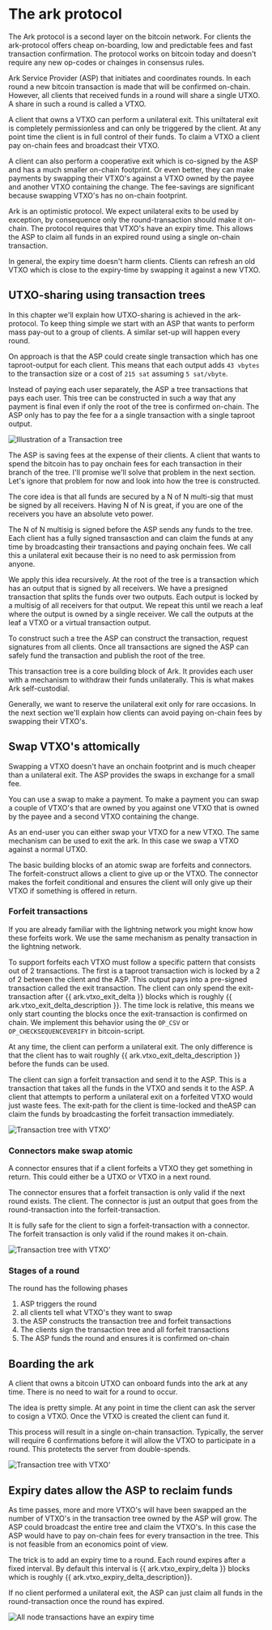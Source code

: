 # The ark protocol

The Ark protocol is a second layer on the bitcoin network. For clients the ark-protocol
offers cheap on-boarding, low and predictable fees and fast transaction confirmation.
The protocol works on bitcoin today and doesn't require any new op-codes or chainges in consensus
rules.

Ark Service Provider (ASP) that initiates and coordinates rounds. In each round a new bitcoin transaction is 
made that will be confirmed on-chain. However, all clients that received funds in a round will share
a single UTXO. A share in such a round is called a VTXO.

A client that owns a VTXO can perform a unilateral exit. This uniltateral exit is 
completely permissionless and can only be triggered by the client. At any point time the client
is in full control of their funds. To claim a VTXO a client pay on-chain fees and broadcast their VTXO.

A client can also perform a cooperative exit which is co-signed by the ASP and has a much smaller on-chain footprint.
Or even better, they can make payments
by swapping their VTXO's against a VTXO owned by the payee and another VTXO containing the change. The fee-savings
are significant because swapping VTXO's has no on-chain footprint.

Ark is an optimistic protocol. We expect unilateral exits to be used by exception, by consequence only the
round-transaction should make it on-chain. The protocol requires that VTXO's have an expiry time.
This allows the ASP to claim all funds in an expired round using a single on-chain transaction.

In general, the expiry time doesn't harm clients. Clients can refresh an old VTXO which is close
to the expiry-time by swapping it against a new VTXO.


## UTXO-sharing using transaction trees

In this chapter we'll explain how UTXO-sharing is achieved in the ark-protocol.
To keep thing simple we start with an ASP that wants to perform mass pay-out 
to a group of clients. A similar set-up will happen every round.

On approach is that the ASP could create single transaction which has one taproot-output for each client.
This means that each output adds `43 vbytes` to the transaction size or a cost
of `215 sat` assuming `5 sat/vbyte`.

Instead of paying each user separately, the ASP a tree transactions that pays each user.
This tree can be constructed in such a way that any payment is final even if only
the root of the tree is confirmed on-chain. The ASP only has to pay the fee for a a single
transaction with a single taproot output.

![Illustration of a Transaction tree](./img/transaction_tree.png)

The ASP is saving fees at the expense of their clients. A client that wants
to spend the bitcoin has to pay onchain fees for each transaction in their
branch of the tree. I'll promise we'll solve that problem in the next section. Let's ignore that
problem for now and look into how the tree is constructed.

The core idea is that
all funds are secured by a N of N multi-sig that must be signed by all receivers.
Having N of N is great, if you are one of the receivers you have an absolute veto power.

The N of N multisig is signed before the ASP sends any funds to the tree.
Each client has a fully signed transasction and can claim the funds at any time by
broadcasting their transactions and paying onchain fees. We call this a unilateral exit
because their is no need to ask permission from anyone.

We apply this idea recursively. At the root of the tree is a transaction
which has an output that is signed by all receivers. We have a presigned
transaction that splits the funds over two outputs. Each output is locked by
a multisig of all receivers for that output. We repeat this until we reach a leaf
where the output is owned by a single receiver. We call the outputs at the leaf a VTXO 
or a virtual transaction output.

To construct such a tree the ASP can construct the transaction, request
signatures from all clients. Once all transactions are signed the ASP can
safely fund the transaction and publish the root of the tree.

This transaction tree is a core building block of Ark. It provides each user
with a mechanism to withdraw their funds unilaterally. This is what makes
Ark self-custodial. 

Generally, we want to reserve the unilateral exit only for rare occasions.
In the next section we'll explain how clients can avoid paying on-chain fees
by swapping their VTXO's.


## Swap VTXO's attomically

Swapping a VTXO doesn't have an onchain footprint and is much cheaper than a
unilateral exit. The ASP provides the swaps in exchange for a small fee.

You can use a swap to make a payment. To make a payment you can swap a couple
of VTXO's that are owned by you against one VTXO that is owned by the payee and a second VTXO
containing the change.

As an end-user you can either swap your VTXO for a new VTXO. The same mechanism can be used
to exit the ark. In this case we swap a VTXO against a normal UTXO.

The basic building blocks of an atomic swap are forfeits and connectors. The forfeit-construct
allows a client to give up or the VTXO. The connector makes the forfeit conditional and ensures
the client will only give up their VTXO if something is offered in return.

### Forfeit transactions

If you are already familiar with the lightning network you might know how these forfeits
work. We use the same mechanism as penalty transaction in the lightning
network.

To support forfeits each VTXO must follow a specific pattern that consists out of 2 transactions.
The first is a taproot transaction wich is locked by a 2 of 2 between the client and the ASP.
This output pays into a pre-signed transaction called the exit transaction. The
client can only spend the exit-transaction after {{ ark.vtxo_exit_delta }} blocks which is
roughly {{ ark.vtxo_exit_delta_description }}. The time lock is relative, this means we only
start counting the blocks once the exit-transaction is confirmed on chain. We implement this behavior
using the `OP_CSV` or `OP_CHECKSEQUENCEVERIFY` in bitcoin-script.

At any time, the client can perform a unilateral exit. The only difference is that the client has
to wait roughly {{ ark.vtxo_exit_delta_description }} before the funds can be used.

The client can sign a forfeit transaction and send it to the ASP. This is a transaction
that takes all the funds in the VTXO and sends it to the ASP. A client that attempts
to perform a unilateral exit on a forfeited VTXO would just waste fees. The exit-path for the client
is time-locked and theASP can claim the funds by broadcasting the forfeit transaction immediately. 


![Transaction tree with VTXO'](./img/transaction_tree_vtxo.png)

### Connectors make swap atomic

A connector ensures that if a client forfeits a VTXO they get something in return.
This could either be a UTXO or VTXO in a next round.

The connector ensures that a forfeit transaction is only valid if the next round exists.
The client. The connector is just an output that goes from the round-transaction into the
forfeit-transaction.

It is fully safe for the client to sign a forfeit-transaction with a connector. The forfeit
transaction is only valid if the round makes it on-chain.


![Transaction tree with VTXO'](./img/forfeit.png)

### Stages of a round

The round has the following phases

1. ASP triggers the round
2. all clients tell what VTXO's they want to swap
3. the ASP constructs the transaction tree and forfeit transactions
4. The clients sign the transaction tree and all forfeit transactions
5. The ASP funds the round and ensures it is confirmed on-chain

## Boarding the ark

A client that owns a bitcoin UTXO can onboard funds into the ark at any time.
There is no need to wait for a round to occur.

The idea is pretty simple. At any point in time the client can ask the server
to cosign a VTXO. Once the VTXO is created the client can fund it.

This process will result in a single on-chain transaction. Typically, the server
will require 6 confirmations before it will allow the VTXO to participate in a round.
This protetects the server from double-spends.


![Transaction tree with VTXO'](./img/onboard.png)

## Expiry dates allow the ASP to reclaim funds

As time passes, more and more VTXO's will have been swapped an the 
number of VTXO's in the transaction tree owned by the ASP will grow.
The ASP could broadcast the entire tree and claim the VTXO's. In this
case the ASP would have to pay on-chain fees for every transaction in the tree.
This is not feasible from an economics point of view.

The trick is to add an expiry time to a round. Each round expires after a fixed interval.
By default this interval is {{ ark.vtxo_expiry_delta }} blocks which is roughly 
{{ ark.vtxo_expiry_delta_description}}.

If no client performed a unilateral exit, the ASP can just claim all funds in the 
round-transaction once the round has expired. 

![All node transactions have an expiry time](./img/vtxos_expire.png)


